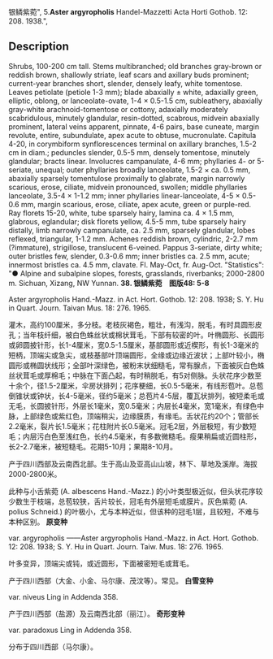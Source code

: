 银鳞紫菀",
5.**Aster argyropholis** Handel-Mazzetti Acta Horti Gothob. 12: 208. 1938.",

## Description
Shrubs, 100-200 cm tall. Stems multibranched; old branches gray-brown or reddish brown, shallowly striate, leaf scars and axillary buds prominent; current-year branches short, slender, densely leafy, white tomentose. Leaves petiolate (petiole 1-3 mm); blade abaxially ± white, adaxially green, elliptic, oblong, or lanceolate-ovate, 1-4 × 0.5-1.5 cm, subleathery, abaxially gray-white arachnoid-tomentose or cottony, adaxially moderately scabridulous, minutely glandular, resin-dotted, scabrous, midvein abaxially prominent, lateral veins apparent, pinnate, 4-6 pairs, base cuneate, margin revolute, entire, subundulate, apex acute to obtuse, mucronulate. Capitula 4-20, in corymbiform synflorescences terminal on axillary branches, 1.5-2 cm in diam.; peduncles slender, 0.5-5 mm, densely tomentose, minutely glandular; bracts linear. Involucres campanulate, 4-6 mm; phyllaries 4- or 5-seriate, unequal; outer phyllaries broadly lanceolate, 1.5-2 × ca. 0.5 mm, abaxially sparsely tomentulose proximally to glabrate, margin narrowly scarious, erose, ciliate, midvein pronounced, swollen; middle phyllaries lanceolate, 3.5-4 × 1-1.2 mm; inner phyllaries linear-lanceolate, 4-5 × 0.5-0.6 mm, margin scarious, erose, ciliate, apex acute, green or purple-red. Ray florets 15-20, white, tube sparsely hairy, lamina ca. 4 × 1.5 mm, glabrous, eglandular; disk florets yellow, 4.5-5 mm, tube sparsely hairy distally, limb narrowly campanulate, ca. 2.5 mm, sparsely glandular, lobes reflexed, triangular, 1-1.2 mm. Achenes reddish brown, cylindric, 2-2.7 mm (?immature), strigillose, translucent 6-veined. Pappus 3-seriate, dirty white; outer bristles few, slender, 0.3-0.6 mm; inner bristles ca. 2.5 mm, acute; innermost bristles ca. 4.5 mm, clavate. Fl. May-Oct, fr. Aug-Oct.
  "Statistics": "● Alpine and subalpine slopes, forests, grasslands, riverbanks; 2000-2800 m. Sichuan, Xizang, NW Yunnan.
**38. 银鳞紫菀　图版48: 5-8**

Aster argyropholis Hand.-Mazz. in Act. Hort. Gothob. 12: 208. 1938; S. Y. Hu in Quart. Journ. Taivan Mus. 18: 276. 1965.

灌木，高约100厘米，多分枝。老枝灰褐色，粗壮，有浅沟，脱毛，有时具圆形皮孔；当年枝纤细，被白色蛛丝状或棉状茸毛，下部有较密的叶。叶椭圆形、长圆形或卵圆披针形，长1-4厘米，宽0.5-1.5厘米，基部圆形或近楔形，有长1-3毫米的短柄，顶端尖或急尖，或枝基部叶顶端圆形，全缘或边缘近波状；上部叶较小，椭圆形或椭圆状线形；全部叶深绿色，被粉末状细糙毛，常有腺点，下面被灰白色蛛丝状茸毛或厚棉毛；中脉在下面凸起，有时稍脱毛，有5对侧脉。头状花序少数至十余个，径1.5-2厘米，伞房状排列；花序梗细，长0.5-5毫米，有线形苞叶。总苞倒锥状或钟状，长4-5毫米，径约5毫米；总苞片4-5层，覆瓦状排列，被短柔毛或无毛，长圆披针形，外层长1毫米，宽0.5毫米；内层长4毫米，宽1毫米，有绿色中脉，上部绿色或紫红色，顶端稍尖，边缘膜质，有缘毛。舌状花约20个；管部长2.2毫米，裂片长1.5毫米；花柱附片长0.5毫米。冠毛2层，外层极短，有少数短毛；内层污白色至浅红色，长约4.5毫米，有多数微糙毛。瘦果稍扁或近圆柱形，长2-2.7毫米，被短糙毛。花期5-10月；果期8-10月。

产于四川西部及云南西北部。生于高山及亚高山山坡，林下、草地及溪岸。海拔2000-2800米。

此种与小舌紫菀 (A. albescens Hand.-Mazz.) 的小叶类型极近似，但头状花序较少数生于枝端，总苞较狭，舌片较长，冠毛有外层短毛或膜片。灰色紫菀 (A. polius Schneid.) 的叶极小，尤与本种近似，但该种的冠毛1层，且较短，不难与本种区别。
**原变种**

var. argyropholis ——Aster argyropholis Hand.-Mazz. in Act. Hort. Gothob. 12: 208. 1938; S. Y. Hu in Quart. Journ. Taiw. Mus. 18: 276. 1965.

叶多变异，顶端尖或钝，或近圆形，下面被密短毛或茸毛。

产于四川西部（大金、小金、马尔康、茂汶等）。常见。
**白雪变种**

var. niveus Ling in Addenda 358.

产于四川西部（盐源）及云南西北部（丽江）。
**奇形变种**

var. paradoxus Ling in Addenda 358.

分布于四川西部（马尔康）。

